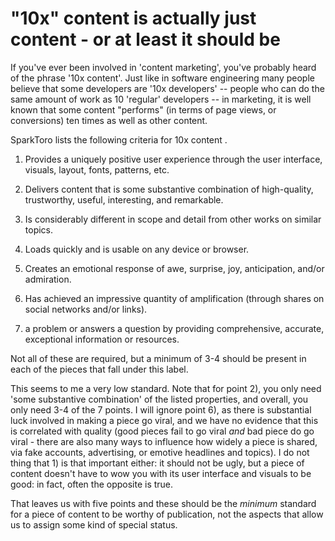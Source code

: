 # "10x" content is actually just content - or at least it should be

If you've ever been involved in 'content marketing', you've probably heard of the phrase '10x content'. Just like in software engineering many people believe that some developers are '10x developers' -- people who can do the same amount of work as 10 'regular' developers -- in marketing, it is well known that some content "performs" (in terms of page views, or conversions) ten times as well as other content. 

SparkToro lists the following criteria for 10x content .

>
1. Provides a uniquely positive user experience through the user interface, visuals, layout, fonts, patterns, etc.

2. Delivers content that is some substantive combination of high-quality, trustworthy, useful, interesting, and remarkable.

3. Is considerably different in scope and detail from other works on similar topics.

4. Loads quickly and is usable on any device or browser.

5. Creates an emotional response of awe, surprise, joy, anticipation, and/or admiration.

6. Has achieved an impressive quantity of amplification (through shares on social networks and/or links).

7. a problem or answers a question by providing comprehensive, accurate, exceptional information or resources.

Not all of these are required, but a minimum of 3-4 should be present in each of the pieces that fall under this label.
>

This seems to me a very low standard. Note that for point 2), you only need 'some substantive combination' of the listed properties, and overall, you only need 3-4 of the 7 points. I will ignore point 6), as there is substantial luck involved in making a piece go viral, and we have no evidence that this is correlated with quality (good pieces fail to go viral _and_ bad piece do go viral - there are also many ways to influence how widely a piece is shared, via fake accounts, advertising, or emotive headlines and topics). I do not thing that 1) is that important either: it should not be ugly, but a piece of content doesn't have to wow you with its user interface and visuals to be good: in fact, often the opposite is true. 

That leaves us with five points and these should be the _minimum_ standard for a piece of content to be worthy of publication, not the aspects that allow us to assign some kind of special status. 






